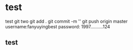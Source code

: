 # test
test git two
git add .
git commit -m ''
git push origin master
 username:fanyuyingbest
 password: 1997..........124
 
 ## test ##